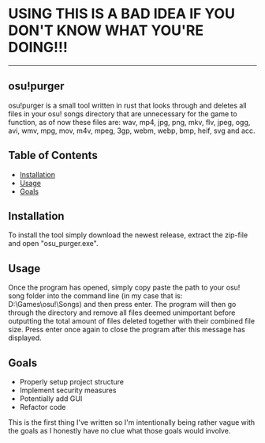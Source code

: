 # USING THIS IS A BAD IDEA IF YOU DON'T KNOW WHAT YOU'RE DOING!!!
------------
## osu!purger
osu!purger is a small tool written in rust that looks through and deletes all files in  your osu! songs directory that are unnecessary for the game to function, as of now these files are: wav, mp4, jpg, png, mkv, flv, jpeg, ogg, avi, wmv, mpg, mov, m4v, mpeg, 3gp, webm, webp, bmp, heif, svg and acc.

## Table of Contents
- [Installation](https://github.com/jettosu/osu-purger#installation)
- [Usage](https://github.com/jettosu/osu-purger#usage)
- [Goals](https://github.com/jettosu/osu-purger#goals)

## Installation
To install the tool simply download the newest release, extract the zip-file and open "osu_purger.exe".
 
## Usage
Once the program has opened, simply copy paste the path to your osu! song folder into the command line (in my case that is: D:\Games\osu!\Songs) and then press enter. The program will then go through the directory and remove all files deemed unimportant before outputting the total amount of files deleted together with their combined file size. Press enter once again to close the program after this message has displayed.

## Goals
- Properly setup project structure
- Implement security measures
- Potentially add GUI
- Refactor code

This is  the first thing I've written so I'm intentionally being rather vague with the goals as I honestly have no clue what those goals would involve.
